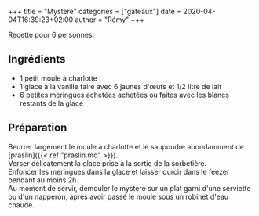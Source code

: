 +++
title = "Mystère"
categories = ["gateaux"]
date = 2020-04-04T16:39:23+02:00
author = "Rémy"
+++

Recette pour 6 personnes.

<!--more-->
## Ingrédients

* 1 petit moule à charlotte
* 1 glace à la vanille faire avec 6 jaunes d'œufs et 1/2 litre de lait
* 6 petites meringues achetées achetées ou faites avec les blancs restants de la glace

## Préparation

Beurrer largement le moule à charlotte et le saupoudre abondamment de [praslin]({{< ref "praslin.md" >}}).  
Verser délicatement la glace prise à la sortie de la sorbetière.  
Enfoncer les meringues dans la glace et laisser durcir dans le feezer pendant au moins 2h.  
Au moment de servir, démouler le mystère sur un plat garni d'une serviette ou d'un napperon, après avoir passé le moule sous un robinet d'eau chaude.
